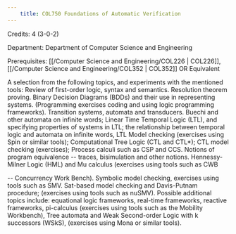 ```yaml
---
    title: COL750 Foundations of Automatic Verification
---
```

Credits: 4 (3-0-2)

Department: Department of Computer Science and Engineering

Prerequisites: [[/Computer Science and Engineering/COL226 | COL226]], [[/Computer Science and Engineering/COL352 | COL352]] OR Equivalent

A selection from the following topics, and experiments with the mentioned tools: Review of first-order logic, syntax and semantics. Resolution theorem proving. Binary Decision Diagrams (BDDs) and their use in representing systems. (Programming exercises coding and using logic programming frameworks). Transition systems, automata and transducers. Buechi and other automata on infinite words; Linear Time Temporal Logic (LTL), and specifying properties of systems in LTL; the relationship between temporal logic and automata on infinite words, LTL Model checking (exercises using Spin or similar tools); Computational Tree Logic (CTL and CTL*); CTL model checking (exercises); Process calculi such as CSP and CCS. Notions of program equivalence -- traces, bisimulation and other notions. Hennessy-Milner Logic (HML) and Mu calculus (exercises using tools such as CWB

-- Concurrency Work Bench). Symbolic model checking, exercises using tools such as SMV. Sat-based model checking and Davis-Putnam procedure; (exercises using tools such as nuSMV). Possible additional topics include: equational logic frameworks, real-time frameworks, reactive frameworks, pi-calculus (exercises using tools such as the Mobility Workbench), Tree automata and Weak Second-order Logic with k successors (WSkS), (exercises using Mona or similar tools).
